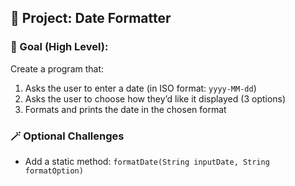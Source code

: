 ## 🧠 **Project: Date Formatter**

### 🎯 Goal (High Level):
Create a program that:
1. Asks the user to enter a date (in ISO format: `yyyy-MM-dd`)
2. Asks the user to choose how they’d like it displayed (3 options)
3. Formats and prints the date in the chosen format

### 🪄 Optional Challenges

- Add a static method: `formatDate(String inputDate, String formatOption)`